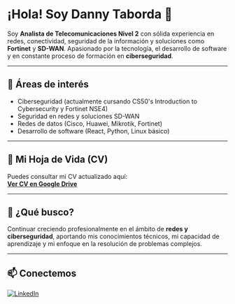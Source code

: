 # ¡Hola! Soy Danny Taborda 👋

Soy **Analista de Telecomunicaciones Nivel 2** con sólida experiencia en redes, conectividad, seguridad de la información y soluciones como **Fortinet** y **SD-WAN**. Apasionado por la tecnología, el desarrollo de software y en constante proceso de formación en **ciberseguridad**.

---

## 🔧 Áreas de interés  
- Ciberseguridad (actualmente cursando CS50's Introduction to Cybersecurity y Fortinet NSE4)
- Seguridad en redes y soluciones SD-WAN
- Redes de datos (Cisco, Huawei, Mikrotik, Fortinet) 
- Desarrollo de software (React, Python, Linux básico)  

---

## 📄 Mi Hoja de Vida (CV)  
Puedes consultar mi CV actualizado aquí:  
[**Ver CV en Google Drive**](https://drive.google.com/file/d/1kTG1m37YojD5XaFxuHlDUJ2WhzvpiBbb/view?usp=sharing)  

---

## 🚀 ¿Qué busco?  
Continuar creciendo profesionalmente en el ámbito de **redes y ciberseguridad**, aportando mis conocimientos técnicos, mi capacidad de aprendizaje y mi enfoque en la resolución de problemas complejos.

---

## 📫 Conectemos  
[![LinkedIn](https://img.shields.io/badge/LinkedIn-Danny%20Taborda-blue)](https://www.linkedin.com/in/danny-andrei-taborda-7ab007258/)


